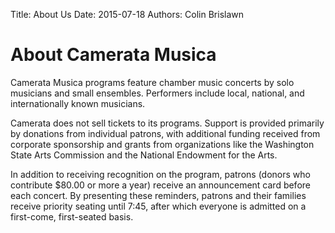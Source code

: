 Title: About Us
Date: 2015-07-18
Authors: Colin Brislawn

# About Camerata Musica

Camerata Musica programs feature chamber music concerts by solo musicians and small ensembles. Performers include local, national, and internationally known musicians.

Camerata does not sell tickets to its programs. Support is provided primarily by donations from individual patrons, with additional funding received from corporate sponsorship and grants from organizations like the Washington State Arts Commission and the National Endowment for the Arts.

In addition to receiving recognition on the program, patrons (donors who contribute $80.00 or more a year) receive an announcement card before each concert. By presenting these reminders, patrons and their families receive priority seating until 7:45, after which everyone is admitted on a first-come, first-seated basis.
